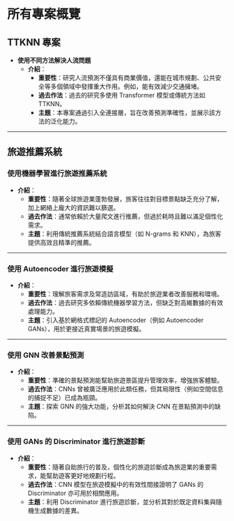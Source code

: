 
# 所有專案概覽

## **TTKNN 專案**
- **使用不同方法解決人流問題**
  - **介紹**：
    - **重要性**：研究人流預測不僅具有商業價值，還能在城市規劃、公共安全等多個領域中發揮重大作用。例如，能有效減少交通擁堵。
    - **過去作法**：過去的研究多使用 Transformer 模型或傳統方法如 TTKNN。
    - **主題**：本專案通過引入全連接層，旨在改善預測準確性，並展示該方法的泛化能力。

---

## **旅遊推薦系統**

### **使用機器學習進行旅遊推薦系統**
- **介紹**：
  - **重要性**：隨著全球旅遊業蓬勃發展，旅客往往對目標景點缺乏充分了解，加上網絡上龐大的資訊難以篩選。
  - **過去作法**：通常依賴於大量爬文進行推薦，但過於耗時且難以滿足個性化需求。
  - **主題**：利用傳統推薦系統結合語言模型（如 N-grams 和 KNN），為旅客提供高效且精準的推薦。

---

### **使用 Autoencoder 進行旅遊模擬**
- **介紹**：
  - **重要性**：理解旅客需求及常造訪區域，有助於旅遊業者改善服務和環境。
  - **過去作法**：過去研究多依賴傳統機器學習方法，但缺乏對高維數據的有效處理能力。
  - **主題**：引入基於網格式標記的 Autoencoder（例如 Autoencoder GANs），用於更接近真實場景的旅遊模擬。

---

### **使用 GNN 改善景點預測**
- **介紹**：
  - **重要性**：準確的景點預測能幫助旅遊景區提升管理效率，增強旅客體驗。
  - **過去作法**：CNNs 曾被廣泛應用於此類任務，但其局限性（例如空間信息的捕捉不足）已成為瓶頸。
  - **主題**：探索 GNN 的強大功能，分析其如何解決 CNN 在景點預測中的缺陷。

---

### **使用 GANs 的 Discriminator 進行旅遊診斷**
- **介紹**：
  - **重要性**：隨著自助旅行的普及，個性化的旅遊診斷成為旅遊業的重要需求，能幫助遊客更好地規劃行程。
  - **過去作法**：CNN 模型在旅遊模擬中的有效性間接證明了 GANs 的 Discriminator 亦可用於相關應用。
  - **主題**：利用 Discriminator 進行旅遊診斷，並分析其對於既定資料集與隨機生成數據的差異。
